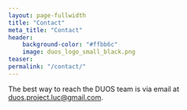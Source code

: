 ```yaml
---
layout: page-fullwidth
title: "Contact"
meta_title: "Contact"
header:
    background-color: "#ffbb6c"
    image: duos_logo_small_black.png
teaser:
permalink: "/contact/"
---
```



The best way to reach the DUOS team is via email at duos.project.luc@gmail.com.





